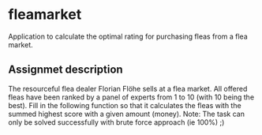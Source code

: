 # fleamarket
Application to calculate the optimal rating for purchasing fleas from a flea market.

## Assignmet description
The resourceful flea dealer Florian Flöhe sells at a flea market.
All offered fleas have been ranked by a panel of experts from 1 to 10 (with 10 being the best).
Fill in the following function so that it calculates the fleas with the summed highest score with a given amount (money).
Note: The task can only be solved successfully with brute force approach (ie 100%) ;)